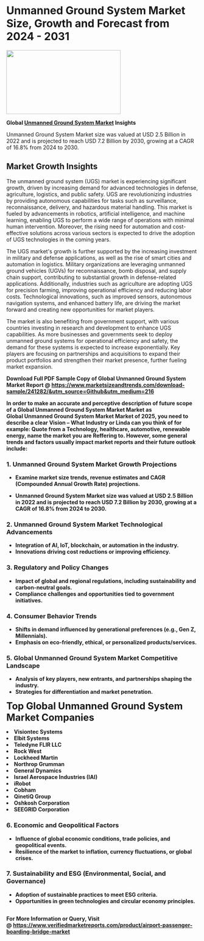 <H1>Unmanned Ground System Market Size, Growth and Forecast from 2024 - 2031</H1><img class="aligncenter size-medium wp-image-584254" src="https://thirdeyenews.in/wp-content/uploads/2024/09/Global-Market-Research-300x168.jpeg" alt="" width="300" height="168" /><p><strong>Global&nbsp;<a href="https://www.marketsizeandtrends.com/download-sample/241282/&amp;utm_source=Github&utm_medium=216">Unmanned Ground System Market</a> Insights</strong></p><p>Unmanned Ground System Market size was valued at USD 2.5 Billion in 2022 and is projected to reach USD 7.2 Billion by 2030, growing at a CAGR of 16.8% from 2024 to 2030.</p><p><h2>Market Growth Insights</h2> <p>The unmanned ground system (UGS) market is experiencing significant growth, driven by increasing demand for advanced technologies in defense, agriculture, logistics, and public safety. UGS are revolutionizing industries by providing autonomous capabilities for tasks such as surveillance, reconnaissance, delivery, and hazardous material handling. This market is fueled by advancements in robotics, artificial intelligence, and machine learning, enabling UGS to perform a wide range of operations with minimal human intervention. Moreover, the rising need for automation and cost-effective solutions across various sectors is expected to drive the adoption of UGS technologies in the coming years.</p> <p><strong></strong></p> <p>The UGS market's growth is further supported by the increasing investment in military and defense applications, as well as the rise of smart cities and automation in logistics. Military organizations are leveraging unmanned ground vehicles (UGVs) for reconnaissance, bomb disposal, and supply chain support, contributing to substantial growth in defense-related applications. Additionally, industries such as agriculture are adopting UGS for precision farming, improving operational efficiency and reducing labor costs. Technological innovations, such as improved sensors, autonomous navigation systems, and enhanced battery life, are driving the market forward and creating new opportunities for market players.</p> <p>The market is also benefiting from government support, with various countries investing in research and development to enhance UGS capabilities. As more businesses and governments seek to deploy unmanned ground systems for operational efficiency and safety, the demand for these systems is expected to increase exponentially. Key players are focusing on partnerships and acquisitions to expand their product portfolios and strengthen their market presence, further fueling market expansion.</p> <p><strong></p><p><span class=""><strong>Download Full PDF Sample Copy of Global Unmanned Ground System Market Report</strong> @ <a href="https://www.marketsizeandtrends.com/download-sample/241282/&amp;utm_source=Github&utm_medium=216" target="_blank">https://www.marketsizeandtrends.com/download-sample/241282/&amp;utm_source=Github&utm_medium=216</a></span></p><p>In order to make an accurate and perceptive description of future scope of a Global&nbsp;Unmanned Ground System Market Market as Global&nbsp;Unmanned Ground System Market Market of 2025, you need to describe a clear Vision &ndash; What Industry or Linda can you think of for example: Quote from a Technology, healthcare, automotive, renewable energy, name the market you are Reffering to. However, some general trends and factors usually impact market reports and their future outlook include:</p><h3>1.&nbsp;<strong>Unmanned Ground System Market Growth Projections</strong></h3><ul><li>Examine market size trends, revenue estimates and CAGR (Compounded Annual Growth Rate) projections.</li><li><p>Unmanned Ground System Market size was valued at USD 2.5 Billion in 2022 and is projected to reach USD 7.2 Billion by 2030, growing at a CAGR of 16.8% from 2024 to 2030.</p></li></ul><h3>2.&nbsp;<strong>Unmanned Ground System Market Technological Advancements</strong></h3><ul><li>Integration of AI, IoT, blockchain, or automation in the industry.</li><li>Innovations driving cost reductions or improving efficiency.</li></ul><h3>3.&nbsp;<strong>Regulatory and Policy Changes</strong></h3><ul><li>Impact of global and regional regulations, including sustainability and carbon-neutral goals.</li><li>Compliance challenges and opportunities tied to government initiatives.</li></ul><h3>4.&nbsp;<strong>Consumer Behavior Trends</strong></h3><ul><li>Shifts in demand influenced by generational preferences (e.g., Gen Z, Millennials).</li><li>Emphasis on eco-friendly, ethical, or personalized products/services.</li></ul><h3>5.&nbsp;<strong>Global Unmanned Ground System Market Competitive Landscape</strong></h3><ul><li>Analysis of key players, new entrants, and partnerships shaping the industry.</li><li>Strategies for differentiation and market penetration.</li></ul><p data-pm-slice="1 1 []"><span style="color: inherit; font-family: inherit; font-size: 25px;">Top Global Unmanned Ground System Market Companies</span></p><div class="" data-test-id=""><p><li>Visiontec Systems</li><li> Elbit Systems</li><li> Teledyne FLIR LLC</li><li> Rock West</li><li> Lockheed Martin</li><li> Northrop Grumman</li><li> General Dynamics</li><li> Israel Aerospace Industries (IAI)</li><li> iRobot</li><li> Cobham</li><li> QinetiQ Group</li><li> Oshkosh Corporation</li><li> SEEGRID Corporation</li></p></div><h3>6.&nbsp;<strong>Economic and Geopolitical Factors</strong></h3><ul><li>Influence of global economic conditions, trade policies, and geopolitical events.</li><li>Resilience of the market to inflation, currency fluctuations, or global crises.</li></ul><h3>7.&nbsp;<strong>Sustainability and ESG (Environmental, Social, and Governance)</strong></h3><ul><li>Adoption of sustainable practices to meet ESG criteria.</li><li>Opportunities in green technologies and circular economy principles.</li></ul><h2><strong style="font-size: 14px;">For More Information or Query, Visit @&nbsp;</strong><a style="background-color: #ffffff; font-size: 14px;" href="https://www.marketsizeandtrends.com/report/unmanned-ground-system-market/" target="_blank">https://www.verifiedmarketreports.com/product/airport-passenger-boarding-bridge-market</a></h2>
